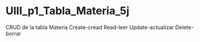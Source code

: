 # UIII_p1_Tabla_Materia_5j
CRUD de la tabla Materia Create-cread  Read-leer  Update-actualizar  Delete-borrar
